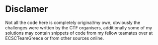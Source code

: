# Disclamer

Not all the code here is completely original/my own, obviously the challenges were written by the CTF organisers, additionally some of my solutions may contain snippets of code from my fellow teamates over at ECSCTeamGreece or from other sources online.